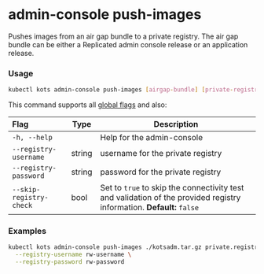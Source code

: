 # admin-console push-images

Pushes images from an air gap bundle to a private registry.
The air gap bundle can be either a Replicated admin console release or an application release.

### Usage
```bash
kubectl kots admin-console push-images [airgap-bundle] [private-registry] [flags]
```

This command supports all [global flags](kots-cli-global-flags) and also:

| Flag                    | Type   | Description                         |
|:------------------------|--------|-------------------------------------|
| `-h, --help`            |        | Help for the admin-console          |
| `--registry-username`   | string | username for the private registry   |
| `--registry-password`   | string | password for the private registry   |
| `--skip-registry-check` | bool   | Set to `true` to skip the connectivity test and validation of the provided registry information. **Default:** `false` |

### Examples
```bash
kubectl kots admin-console push-images ./kotsadm.tar.gz private.registry.host/app-name \
  --registry-username rw-username \
  --registry-password rw-password
```
